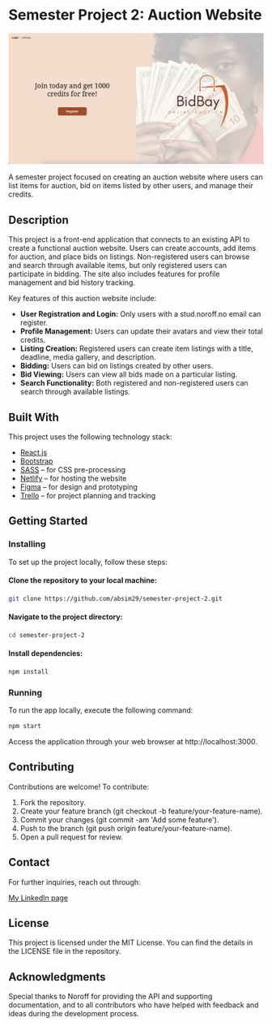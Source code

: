 # Semester Project 2: Auction Website

![image](/images/Screenshot%202024-10-07%20at%2014.32.28.png)

A semester project focused on creating an auction website where users can list items for auction, bid on items listed by other users, and manage their credits.

## Description

This project is a front-end application that connects to an existing API to create a functional auction website. Users can create accounts, add items for auction, and place bids on listings. Non-registered users can browse and search through available items, but only registered users can participate in bidding. The site also includes features for profile management and bid history tracking.

Key features of this auction website include:

- **User Registration and Login:** Only users with a stud.noroff.no email can register.
- **Profile Management:** Users can update their avatars and view their total credits.
- **Listing Creation:** Registered users can create item listings with a title, deadline, media gallery, and description.
- **Bidding:** Users can bid on listings created by other users.
- **Bid Viewing:** Users can view all bids made on a particular listing.
- **Search Functionality:** Both registered and non-registered users can search through available listings.

## Built With

This project uses the following technology stack:

- [React.js](https://reactjs.org/)
- [Bootstrap](https://getbootstrap.com)
- [SASS](https://sass-lang.com/) – for CSS pre-processing
- [Netlify](https://www.netlify.com/) – for hosting the website
- [Figma](https://www.figma.com/) – for design and prototyping
- [Trello](https://trello.com/home) – for project planning and tracking

## Getting Started

### Installing

To set up the project locally, follow these steps:

#### Clone the repository to your local machine:

```bash
git clone https://github.com/absim29/semester-project-2.git
```

#### Navigate to the project directory:

```bash
cd semester-project-2
```

#### Install dependencies:

```bash
npm install
```

### Running

To run the app locally, execute the following command:

```bash
npm start
```

Access the application through your web browser at http://localhost:3000.

## Contributing

Contributions are welcome! To contribute:

1. Fork the repository.
2. Create your feature branch (git checkout -b feature/your-feature-name).
3. Commit your changes (git commit -am 'Add some feature').
4. Push to the branch (git push origin feature/your-feature-name).
5. Open a pull request for review.

## Contact

For further inquiries, reach out through:

[My LinkedIn page](https://www.linkedin.com/in/andreea-bianca-simon-front-end-dev/)

## License

This project is licensed under the MIT License. You can find the details in the LICENSE file in the repository.

## Acknowledgments

Special thanks to Noroff for providing the API and supporting documentation, and to all contributors who have helped with feedback and ideas during the development process.
